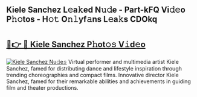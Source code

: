 ## Kiele Sanchez L𝚎a𝚔ed N𝚞𝚍e - Part-kFQ Vi𝚍𝚎o P𝚑𝚘tos - H𝚘𝚝 O𝚗𝚕yf𝚊ns L𝚎a𝚔s CDOkq

# <h2><a href="http://kf7wt2c.oniu.top/?m=Kiele+Sanchez">🔗👉 🔴 Kiele Sanchez P𝚑ot𝚘𝚜 V𝚒d𝚎o</a></h2>

[![Kiele Sanchez Nu𝚍e𝚜](https://i.imgur.com/0qMVB7G.gif)](http://kf7wt2c.oniu.top/?m=Kiele+Sanchez)
Virtual performer and multimedia artist Kiele Sanchez, famed for distributing dance and lifestyle inspiration through trending choreographies and compact films. Innovative director Kiele Sanchez, famed for their remarkable abilities and achievements in guiding film and theater productions.  
